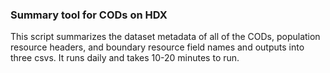 ### Summary tool for CODs on HDX

This script summarizes the dataset metadata of all of the CODs, population resource headers, and boundary resource field names and outputs into three csvs. It runs daily and takes 10-20 minutes to run.
